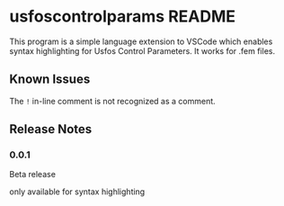 # usfoscontrolparams README

This program is a simple language extension to VSCode which enables syntax highlighting for Usfos Control Parameters. It works for .fem files.

## Known Issues

The `!` in-line comment is not recognized as a comment.

## Release Notes

### 0.0.1

Beta release

only available for syntax highlighting
